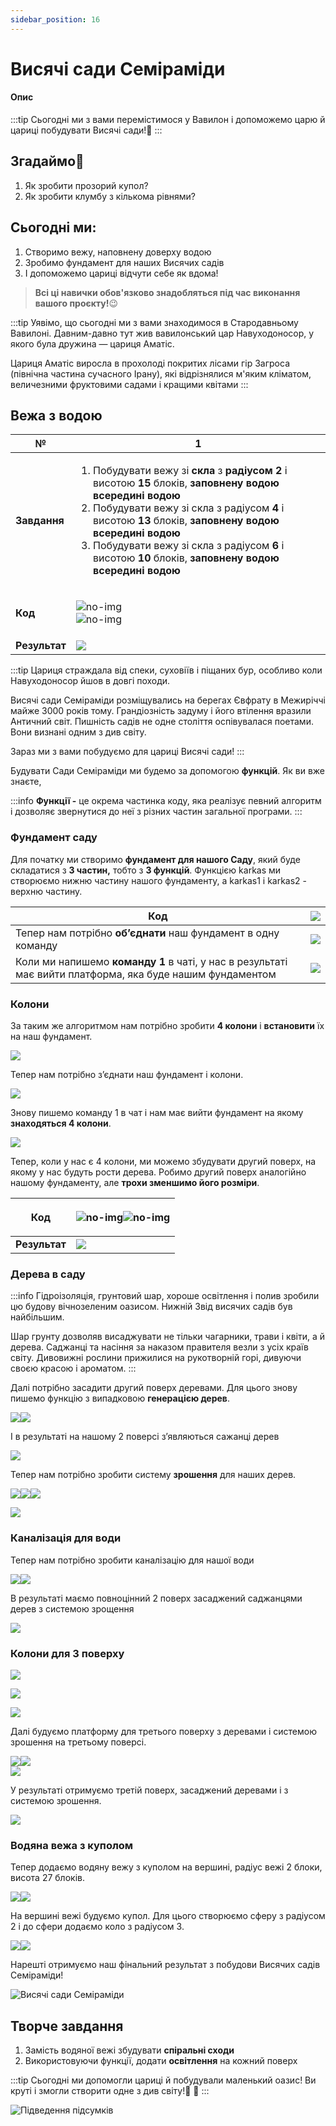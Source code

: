 ```yaml
---
sidebar_position: 16
---
```


# Висячі сади Семіраміди

#### Опис

:::tip
Сьогодні ми з вами перемістимося у Вавилон і допоможемо царю й цариці побудувати Висячі сади!🌿
:::

## Згадаймо🤔

1. Як зробити прозорий купол?
2. Як зробити клумбу з кількома рівнями?

## Сьогодні ми:

1. Створимо вежу, наповнену доверху водою
2. Зробимо фундамент для наших Висячих садів
3. І допоможемо цариці відчути себе як вдома!

> **Всі ці навички обов'язково знадобляться під час виконання вашого проєкту!**😉

:::tip
Уявімо, що сьогодні ми з вами знаходимося в Стародавньому Вавилоні. Давним-давно тут жив вавилонський цар Навуходоносор, у якого була дружина — цариця Аматіс.&#x20;

Цариця Аматіс виросла в прохолоді покритих лісами гір Загроса (північна частина сучасного Ірану), які відрізнялися м'яким кліматом, величезними фруктовими садами і кращими квітами&#x20;
:::

## Вежа з водою

| **№**         | **1**                                                                                                                                                                                                                                                                                                                                                                                                                                                                                     |
| ------------- | ----------------------------------------------------------------------------------------------------------------------------------------------------------------------------------------------------------------------------------------------------------------------------------------------------------------------------------------------------------------------------------------------------------------------------------------------------------------------------------------- |
| **Завдання**  | <ol><li>Побудувати вежу зі <strong>скла</strong> з <strong>радіусом 2</strong> і висотою <strong>15</strong> блоків, <strong>заповнену водою всередині водою</strong></li><li>Побудувати вежу зі скла з радіусом <strong>4</strong> і висотою <strong>13</strong> блоків, <strong>заповнену водою всередині водою</strong></li><li>Побудувати вежу зі скла з радіусом <strong>6</strong> і висотою <strong>10</strong> блоків, <strong>заповнену водою всередині водою</strong></li></ol> |
| **Код**       | <p><img src="img/lesson-16/image (1).png" alt="no-img"/><br/><img src="img/lesson-16/image (23).png" alt="no-img"/></p>                                                                                                                                                                                                                                                                                                                                                                   |
| **Результат** | ![](<img/lesson-16/image (10).png>)                                                                                                                                                                                                                                                                                                                                                                                                                                                       |

:::tip
Цариця страждала від спеки, суховіїв і піщаних бур, особливо коли Навуходоносор йшов в довгі походи.&#x20;

Висячі сади Семіраміди розміщувались на берегах Євфрату в Межиріччі майже 3000 років тому. Грандіозність задуму і його втілення вразили Античний світ. Пишність садів не одне століття оспівувалася поетами. Вони визнані одним з див світу.

Зараз ми з вами побудуємо для цариці Висячі сади!
:::

Будувати Сади Семіраміди ми будемо за допомогою **функцій**. Як ви вже знаєте,

:::info
**Функції -** це окрема частинка коду, яка реалізує певний алгоритм і дозволяє звернутися до неї з різних частин загальної програми.
:::

### **Фундамент саду**

Для початку ми створимо **фундамент для нашого Саду**, який буде складатися з **3 частин,** тобто з **3 функцій**. Функцією karkas ми створюємо нижню частину нашого фундаменту, а karkas1 і karkas2 - верхню частину.&#x20;

| **Код**                                                                                                   | ![](<img/lesson-16/image (53).png>) |
| --------------------------------------------------------------------------------------------------------- | ----------------------------------- |
| Тепер нам потрібно **об’єднати** наш фундамент в одну команду                                             | ![](<img/lesson-16/image (68).png>) |
| Коли ми напишемо **команду 1** в чаті, у нас в результаті має вийти платформа, яка буде нашим фундаментом | ![](<img/lesson-16/image (61).png>) |

### Колони

За таким же алгоритмом нам потрібно зробити **4 колони** і **встановити** їх на наш фундамент.&#x20;

![](<img/lesson-16/image (3).png>)

Тепер нам потрібно з’єднати наш фундамент і колони.

![](<img/lesson-16/image (26).png>)

Знову пишемо команду 1 в чат і нам має вийти фундамент на якому **знаходяться 4 колони**.

![](<img/lesson-16/image (52).png>)

Тепер, коли у нас є 4 колони, ми можемо збудувати другий поверх, на якому у нас будуть рости дерева. Робимо другий поверх аналогійно нашому фундаменту, але **трохи зменшимо його розміри**.

| **Код**       | <p><img src="img/lesson-16/image (66).png" alt="no-img"/><img src="img/lesson-16/image (54).png" alt="no-img"/><br/></p> |
| ------------- | ------------------------------------------------------------------------------------------------------------------------ |
| **Результат** | ![](<img/lesson-16/image (50).png>)                                                                                      |

### Дерева в саду

:::info
Гідроізоляція, грунтовий шар, хороше освітлення і полив зробили цю будову вічнозеленим оазисом. Нижній Звід висячих садів був найбільшим.&#x20;

Шар грунту дозволяв висаджувати не тільки чагарники, трави і квіти, а й дерева. Саджанці та насіння за наказом правителя везли з усіх країв світу. Дивовижні рослини прижилися на рукотворній горі, дивуючи своєю красою і ароматом.
:::

Далі потрібно засадити другий поверх деревами. Для цього знову пишемо функцію з випадковою **генерацією дерев**.

![](<img/lesson-16/image (24).png>)![](img/lesson-16/image.png)

І в результаті на нашому 2 поверсі з’являються сажанці дерев

![](<img/lesson-16/image (25).png>)

Тепер нам потрібно зробити систему **зрошення** для наших дерев.

![](<img/lesson-16/image (48).png>)![](<img/lesson-16/image (14).png>)![](<img/lesson-16/image (35).png>)

![](<img/lesson-16/image (45).png>)

### Каналізація для води&#x20;

Тепер нам потрібно зробити каналізацію для нашої води&#x20;

![](<img/lesson-16/image (31).png>)![](<img/lesson-16/image (2).png>)

В результаті маємо повноцінний 2 поверх засаджений саджанцями дерев з системою зрощення

![](<img/lesson-16/image (38).png>)

### Колони для 3 поверху

![](<img/lesson-16/4 колонны код.png>)

![](<img/lesson-16/image (27).png>)

![](<img/lesson-16/image (44).png>)

Далі будуємо платформу для третього поверху з деревами і системою зрошення на третьому поверсі.

![](<img/lesson-16/image (63).png>)![](<img/lesson-16/Знімок екрана 2022-08-06 о 21.29.12.png>)\
![](<img/lesson-16/image (9).png>)

У результаті отримуємо третій поверх, засаджений деревами і з системою зрошення.&#x20;

![](<img/lesson-16/image (16).png>)

### Водяна вежа з куполом

Тепер додаємо водяну вежу з куполом на вершині, радіус вежі 2 блоки, висота 27 блоків.

![](<img/lesson-16/image (46).png>)![](<img/lesson-16/image (4).png>)

На вершині вежі будуємо купол. Для цього створюємо сферу з радіусом 2 і до сфери додаємо коло з радіусом 3.

![](<img/lesson-16/image (5).png>)![](<img/lesson-16/image (7).png>)

Нарешті отримуємо наш фінальний результат з побудови Висячих садів Семіраміди!

![Висячі сади Семіраміди](<img/lesson-16/image (69).png>)

## Творче завдання

1. Замість водяної вежі збудувати **спіральні сходи**&#x20;
2. Використовуючи функції, додати **освітлення** на кожний поверх

:::tip
Сьогодні ми допомогли цариці й побудували маленький оазис! Ви круті і змогли створити одне з див світу!🎊 🎉
:::

![Підведення підсумків](img/lesson-16/Roblox.png)
